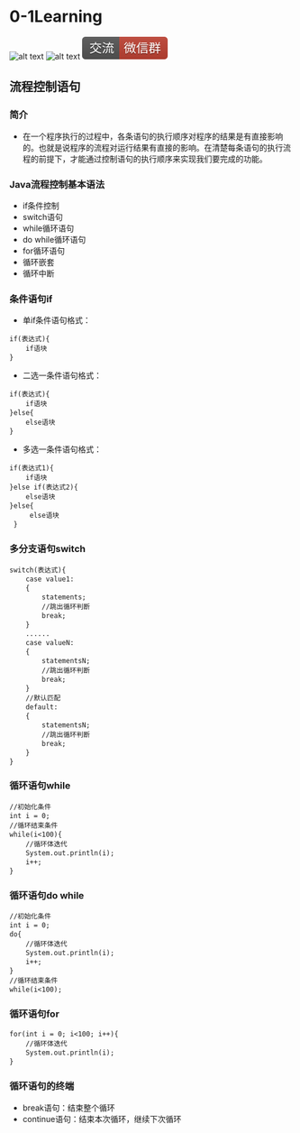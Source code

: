 # 0-1Learning

![alt text](../../static/common/svg/luoxiaosheng.svg "公众号")
![alt text](../../static/common/svg/luoxiaosheng_learning.svg "学习")
![alt text](../../static/common/svg/luoxiaosheng_wechat.svg "微信")


## 流程控制语句

### 简介
* 在一个程序执行的过程中，各条语句的执行顺序对程序的结果是有直接影响的。也就是说程序的流程对运行结果有直接的影响。在清楚每条语句的执行流程的前提下，才能通过控制语句的执行顺序来实现我们要完成的功能。

### Java流程控制基本语法
* if条件控制
* switch语句
* while循环语句
* do while循环语句
* for循环语句
* 循环嵌套
* 循环中断

### 条件语句if
* 单if条件语句格式：
```
if(表达式){
    if语块
}
```
* 二选一条件语句格式：
```
if(表达式){
    if语块
}else{
    else语块
}
```
* 多选一条件语句格式：
```
if(表达式1){
    if语块
}else if(表达式2){
    else语块
}else{
     else语块
 }
```

### 多分支语句switch
```
switch(表达式){
    case value1:
    {
        statements;
        //跳出循环判断
        break;
    }
    ......
    case valueN:
    {
        statementsN;
        //跳出循环判断
        break;
    }
    //默认匹配
    default:
    {
        statementsN;
        //跳出循环判断
        break;
    }
}
```

### 循环语句while
```
//初始化条件
int i = 0;
//循环结束条件
while(i<100){
    //循环体迭代
    System.out.println(i);
    i++;
}
```

### 循环语句do while
```
//初始化条件
int i = 0;
do{
    //循环体迭代
    System.out.println(i);
    i++;
}
//循环结束条件
while(i<100);
```

### 循环语句for
```
for(int i = 0; i<100; i++){
    //循环体迭代
    System.out.println(i);
}
```

### 循环语句的终端
* break语句：结束整个循环
* continue语句：结束本次循环，继续下次循环


